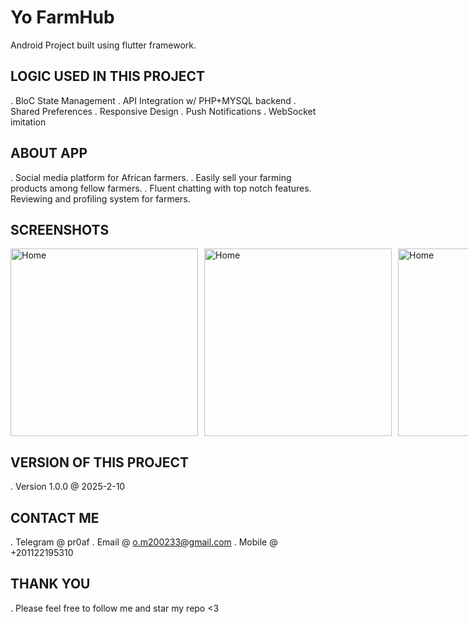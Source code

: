 # Yo FarmHub

Android Project built using flutter framework.

## LOGIC USED IN THIS PROJECT
. BloC State Management
. API Integration w/ PHP+MYSQL backend
. Shared Preferences
. Responsive Design
. Push Notifications
. WebSocket imitation

## ABOUT APP
. Social media platform for African farmers. 
. Easily sell your farming products among fellow farmers. 
. Fluent chatting with top notch features. Reviewing and profiling system for farmers.

## SCREENSHOTS
<div style="display: flex; gap: 10px;">
  <img src="https://i.ibb.co/4R4tyDSb/1.jpg" alt="Home" width="300" border="0">
  <img src="https://i.ibb.co/4R4tyDSb/1.jpg" alt="Home" width="300" border="0">
  <img src="https://i.ibb.co/4R4tyDSb/1.jpg" alt="Home" width="300" border="0">
  <img src="https://i.ibb.co/4R4tyDSb/1.jpg" alt="Home" width="300" border="0">
  <img src="https://i.ibb.co/4R4tyDSb/1.jpg" alt="Home" width="300" border="0">
  <img src="https://i.ibb.co/4R4tyDSb/1.jpg" alt="Home" width="300" border="0">
</div>


## VERSION OF THIS PROJECT
. Version 1.0.0 @ 2025-2-10

## CONTACT ME
. Telegram @ pr0af
. Email @ o.m200233@gmail.com
. Mobile @ +201122195310

## THANK YOU
. Please feel free to follow me and star my repo <3
